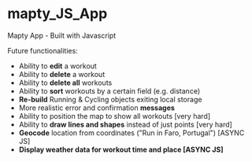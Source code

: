 # mapty_JS_App
 Mapty App - Built with Javascript


 Future functionalities: <br>

 * Ability to <b>edit</b> a workout
 * Ability to <b>delete</b> a workout
 * Ability to <b>delete all</b> workouts
 * Ability to <b>sort</b> workouts by a certain field (e.g. distance)
 * <b>Re-build</b> Running & Cycling objects exiting local storage
 * More realistic error and confirmation <b>messages</b> 
 *  Ability to position the map to show all workouts [very hard]
 * Ability to <b>draw lines and shapes</b> instead of just points [very hard]
 * <b>Geocode</b> location from coordinates ("Run in Faro, Portugal") [ASYNC JS]
 * <b>Display weather data<b> for workout time and place [ASYNC JS]